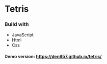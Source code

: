 # Tetris

### Build with
- JavaScript
- Html
- Css

#### Demo version: https://den957.github.io/tetris/
